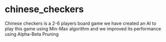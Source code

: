 # chinese_checkers
Chinese checkers is a 2-6 players board game we have created an AI to play this game using Min-Max algorithm and we improved its performance using Alpha-Beta Pruning
